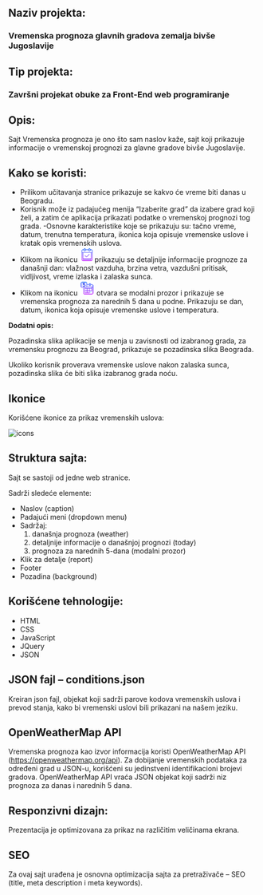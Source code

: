 ## Naziv projekta: 
### Vremenska prognoza glavnih gradova zemalja bivše Jugoslavije

## Tip projekta: 
### Završni projekat obuke za Front-End web programiranje

## Opis:

Sajt Vremenska prognoza je ono što sam naslov kaže, sajt koji prikazuje informacije o vremenskoj prognozi za glavne gradove bivše Jugoslavije.

## Kako se koristi:

- Prilikom učitavanja stranice prikazuje se kakvo će vreme biti danas u Beogradu.
- Korisnik može iz padajućeg menija “Izaberite grad” da izabere grad koji želi, a zatim će aplikacija prikazati podatke o vremenskoj prognozi tog grada.
-Osnovne karakteristike koje se prikazuju su: tačno vreme, datum, trenutna temperatura, ikonica koja opisuje vremenske uslove i kratak opis vremenskih uslova.
- Klikom na ikonicu  <img src="images/icons/today.png" alt="day" width="30px">prikazuju se detaljnije informacije prognoze za današnji dan: vlažnost vazduha, brzina vetra, vazdušni pritisak, vidljivost, vreme izlaska i zalaska sunca.
- Klikom na ikonicu <img src="images/icons/week.png" alt="week" width="30px"> otvara se modalni prozor i prikazuje se vremenska prognoza za narednih 5 dana u podne. Prikazuju se dan, datum, ikonica koja opisuje vremenske uslove i temperatura.

**Dodatni opis:**

Pozadinska slika aplikacije se menja u zavisnosti od izabranog grada, za vremensku prognozu za Beograd, prikazuje se pozadinska slika Beograda.

Ukoliko korisnik proverava vremenske uslove nakon zalaska sunca, pozadinska slika će biti slika izabranog grada noću.

## Ikonice
Korišćene ikonice za prikaz vremenskih uslova:

<img src="https://i.imgur.com/7xUrigP.jpg" alt="icons" width="50%">

## Struktura sajta:
Sajt se sastoji od jedne web stranice.

Sadrži sledeće elemente:
- Naslov (caption)
- Padajući meni (dropdown menu)
- Sadržaj:
    1. današnja prognoza (weather)
    2. detaljnije informacije o današnjoj prognozi (today)
    3. prognoza za narednih 5-dana (modalni prozor) 
- Klik za detalje (report)
- Footer
- Pozadina (background)

## Korišćene tehnologije:
* HTML
* CSS
* JavaScript
* JQuery
* JSON


## JSON fajl – conditions.json
Kreiran json fajl, objekat koji sadrži parove kodova vremenskih uslova i prevod stanja, kako bi vremenski uslovi bili prikazani na našem jeziku.

## OpenWeatherMap API
Vremenska prognoza kao izvor informacija koristi OpenWeatherMap API (https://openweathermap.org/api).
Za dobijanje vremenskih podataka za određeni grad u JSON-u, korišćeni su jedinstveni identifikacioni brojevi gradova.
OpenWeatherMap API vraća JSON objekat koji sadrži niz prognoza za danas i narednih 5 dana.

## Responzivni dizajn:
Prezentacija je optimizovana za prikaz na različitim veličinama ekrana.

## SEO
Za ovaj sajt urađena je osnovna optimizacija sajta za pretraživače – SEO (title, meta description i meta keywords).

